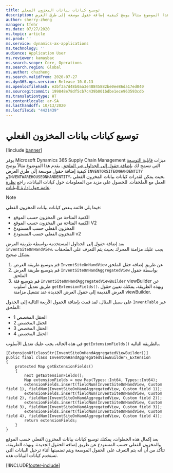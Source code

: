 ```yaml
---
title: توسيع كيانات بيانات المخزون الفعلي
description: يقدم هذا الموضوع مثالاً يوضح كيفية إضافة حقول موسعة إلى طرق العرض INVENTORSITEONHANDENTITY وINVENTWAREHOUSEONHANDENTITY، بحيث يمكن لقدرات كيانات بيانات المخزون الفعلي العمل مع الملحقات.
author: sherry-zheng
manager: tfehr
ms.date: 07/27/2020
ms.topic: article
ms.prod: ''
ms.service: dynamics-ax-applications
ms.technology: ''
audience: Application User
ms.reviewer: kamaybac
ms.search.scope: Core, Operations
ms.search.region: Global
ms.author: chuzheng
ms.search.validFrom: 2020-07-27
ms.dyn365.ops.version: Release 10.0.13
ms.openlocfilehash: e3bf3a7d48b0aa3e48845882be0ee86da17ed040
ms.sourcegitcommit: 199848e78df5cb7c439b001bdbe1ece963593cdb
ms.translationtype: HT
ms.contentlocale: ar-SA
ms.lasthandoff: 10/13/2020
ms.locfileid: "4421439"
---
```

# <a name="extend-inventory-on-hand-data-entities"></a>توسيع كيانات بيانات المخزون الفعلي

[!include [banner](../includes/banner.md)]

يوفر Microsoft Dynamics 365 Supply Chain Management ميزات [قابلية التوسعة](../../fin-ops-core/dev-itpro/extensibility/extensibility-home-page.md) التي تسمح لك [بإضافة حقول إلى الجداول عبر الملحق](../../fin-ops-core/dev-itpro/extensibility/add-field-extension). يقدم هذا الموضوع مثالاً يوضح كيفية إضافة حقول موسعة إلى طرق العرض `INVENTORSITEONHANDENTITY` و`INVENTWAREHOUSEONHANDENTITY`، بحيث يمكن لقدرات كيانات بيانات المخزون الفعلي العمل مع الملحقات. للحصول على مزيد من المعلومات حول كيانات البيانات، راجع [نظرة عامة حول إدارة البيانات](../../fin-ops-core/dev-itpro/data-entities/data-entities-data-packages.md).

> [!NOTE]
> فيما يلي قائمة ببعض كيانات بيانات المخزون الفعلي:
>
> - الكمية المتاحة من المخزون حسب الموقع
> - الكمية المتاحة من المخزون حسب الموقع V2
> - المخزون الفعلي حسب المستودع
> - المخزون الفعلي حسب المستودع v2

بعد إضافة حقول إلى الجداول المستخدمة بواسطة طريقة العرض `inventSiteOnHandView`، يجب عليك مزامنة المحرك بحيث يتم التعرف علي الملحقات بشكل صحيح.

1. قم بتوسيع طريقة العرض `InventSiteOnHandView` عن طريق إضافة حقل الملحق
1. قم بتوسيع طريقة العرض `InventSiteOnHandAggregatedView` بواسطة حقول الملحق
1. قم بتوسيع فئة `InventSiteOnHandAggregatedViewBuilder` viewBuilder عن طريق تعديل أسلوب `getExtensionFields()`. وبهذه الطريقة، يمكنك تعيين حقول العرض القديمة إلى حقول العرض الجديدة عند تشغيل مزامنة viewBuilder.

على سبيل المثال، لقد قمت بإضافة الحقول الأربعة التالية إلى الجدول `InventTable` عبر الملحق:

- الحقل المخصص 1
- الحقل المخصص 2
- الحقل المخصص 3
- الحقل المخصص 4

في هذه الحالة، يجب عليك تعديل الأسلوب `getExtensionFields()` بالطريقة التالية.

```xpp
[ExtensionOf(classStr(InventSiteOnHandAggregatedViewBuilder))]
public final class InventOnHandAggregatedViewBuilder\_Extension
{
    protected Map getExtensionFields()
    {
        next getExtensionFields();
        Map extensionFields = new Map(Types::Int64, Types::Int64);
        extensionFields.insert(fieldNum(InventSiteOnHandView, Custom field 1), fieldNum(InventSiteOnHandAggregatedView, Custom field 1));
        extensionFields.insert(fieldNum(InventSiteOnHandView, Custom field 2), fieldNum(InventSiteOnHandAggregatedView, Custom field 2));
        extensionFields.insert(fieldNum(InventSiteOnHandView, Custom field 3), fieldNum(InventSiteOnHandAggregatedView, Custom field 3));
        extensionFields.insert(fieldNum(InventSiteOnHandView, Custom field 4), fieldNum(InventSiteOnHandAggregatedView, Custom field 4));
        return extensionFields;
    }
}
```

بعد إكمال هذه الخطوات، يمكنك توسيع كيانات بيانات المخزون الفعلي حسب الموقع والمخزون الفعلي حسب المستودع عن طريق إضافة الحقول الجديدة. وبهذه الطريقة، تتأكد من أن أنه يتم التعرف على الحقول الموسعة ويتم تضمينها أثناء ترحيل البيانات التي تستخدم كيانات البيانات هذه.


[!INCLUDE[footer-include](../../includes/footer-banner.md)]